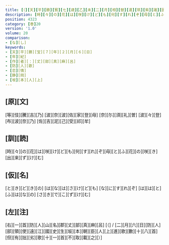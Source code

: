 ```yaml
---
title: [（][天][平][勝][寳][七][歳][乙][未][二][月][相][替][遣][筑][紫][諸][國][防][人][等][歌][）]
description: [時][々][の][花][は][咲][け][ど][も][何][す][れ][ぞ][母][と][ふ][花][の][咲][き][出][来][ず][け][む]
position: 4323
category: [巻]20
version: '1.0'
volume: 20
comparison:
- [な][し]
keywords:
- [天][平][勝][宝][７][年][２][月][６][日]
- [年][紀]
- [作][者][：][丈][部][真][麻][呂]
- [防][人][歌]
- [恋][情]
- [静][岡]
- [坂][本][人][上]
---
```


## [原][文]

[等][伎][騰][吉][乃] [波][奈][波][佐][家][登][母] [奈][尓][須][礼][曽] [波][々][登][布][波][奈][乃] [佐][吉][泥][己][受][祁][牟]

## [訓][読]

[時][々][の][花][は][咲][け][ど][も][何][す][れ][ぞ][母][と][ふ][花][の][咲][き][出][来][ず][け][む]

## [仮][名]

[と][き][ど][き][の] [は][な][は][さ][け][ど][も] [な][に][す][れ][ぞ] [は][は][と][ふ][は][な][の] [さ][き][で][こ][ず][け][む]

## [左][注]

[右][一][首][防][人][山][名][郡][丈][部][真][麻][呂] [（] / [二][月][六][日][防][人][部][領][使][遠][江][國][史][生][坂][本][朝][臣][人][上][進][歌][數][十][八][首] [但][有][拙][劣][歌][十][一][首][不][取][載][之][）]
